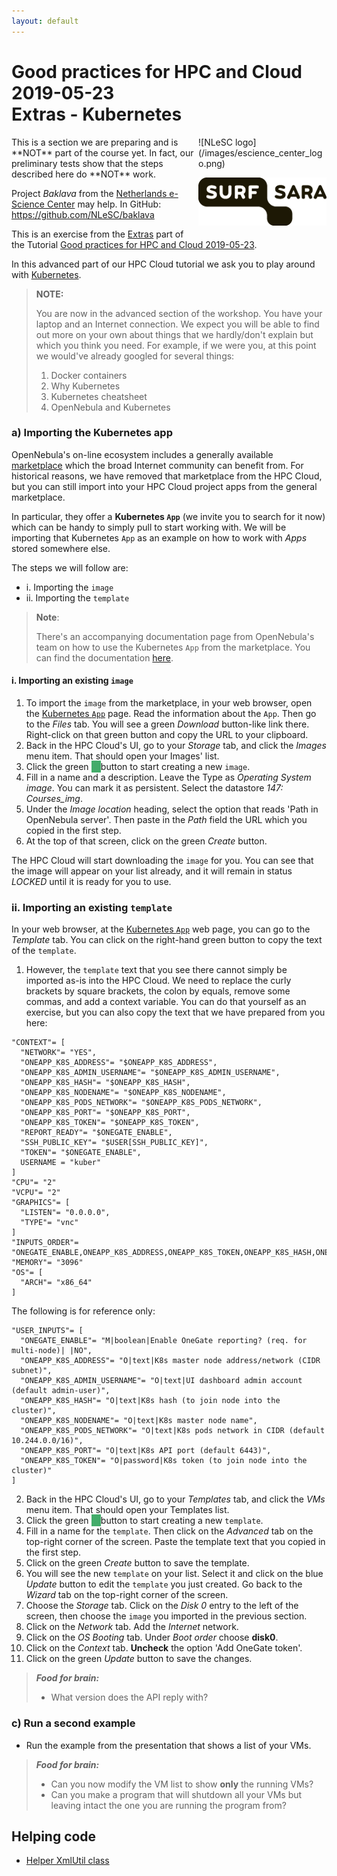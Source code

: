 ```yaml
---
layout: default
---
```


# Good practices for HPC and Cloud 2019-05-23  <br/> Extras - Kubernetes

<div style="float:right;max-width:205px;" markdown="1">
![NLeSC logo](/images/escience_center_logo.png)

![SURFsara logo](/images/SURFsara_logo.png)
</div>

<div class="alert alert-warn" markdown="1">
<i class="fa fa-exclamation-triangle fa-2x" aria-hidden="true"></i>
This is a section we are preparing and is **NOT** part of the course yet. In fact, our preliminary tests show that the steps described here do **NOT** work.

Project _Baklava_ from the [Netherlands e-Science Center](https://www.esciencecenter.nl/) may help. In GitHub: https://github.com/NLeSC/baklava
</div>


This is an exercise from the [Extras](extras) part of the Tutorial [Good practices for HPC and Cloud 2019-05-23](.).

In this advanced part of our HPC Cloud tutorial we ask you to play around with [Kubernetes](https://kubernetes.io/).

>**NOTE:**
>
>You are now in the advanced section of the workshop. You have your laptop and an Internet connection. We expect you will be able to find out more on your own about things that we hardly/don't explain but which you think you need. For example, if we were you, at this point we would've already googled for several things: 
>
>1. Docker containers
>1. Why Kubernetes
>1. Kubernetes cheatsheet
>1. OpenNebula and Kubernetes

### a) Importing the Kubernetes app

OpenNebula's on-line ecosystem includes a generally available [marketplace](http://marketplace.opennebula.systems/appliance) which the broad Internet community can benefit from. For historical reasons, we have removed that marketplace from the HPC Cloud, but you can still import into your HPC Cloud project apps from the general marketplace. 

In particular, they offer a **Kubernetes `App`** (we invite you to search for it now) which can be handy to simply pull to start working with. We will be importing that Kubernetes `App` as an example on how to work with _Apps_ stored somewhere else.

The steps we will follow are:

* i. Importing the `image`
* ii. Importing the `template`

>**Note**:
>
>There's an accompanying documentation page from OpenNebula's team on how to use the Kubernetes `App` from the marketplace. You can find the documentation [here](http://marketplace.opennebula.org/docs/service/kubernetes.html).

#### i. Importing an existing `image`

1. To import the `image` from the marketplace, in your web browser, open the [Kubernetes `App`](http://marketplace.opennebula.systems/appliance/edc648b6-5958-4370-9b66-555fd5846182) page. Read the information about the `App`. Then go to the _Files_ tab. You will see a green _Download_ button-like link there. Right-click on that green button and copy the URL to your clipboard. 
2. Back in the HPC Cloud's UI, go to your _Storage_ tab, and click the _Images_ menu item. That should open your Images' list.
3. Click the green _<i class="fa fa-plus" style="background-color:#43AC6A;border-color:#368a55;color:#fff;padding:1px 1ex 1px 1ex;"></i>_ button to start creating a new `image`.
4. Fill in a name and a description. Leave the Type as _Operating System image_. You can mark it as persistent. Select the datastore _147: Courses\_img_. 
5. Under the _Image location_ heading, select the option that reads 'Path in OpenNebula server'. Then paste in the _Path_ field the URL which you copied in the first step.
6. At the top of that screen, click on the green _Create_ button.

The HPC Cloud will start downloading the `image` for you. You can see that the image will appear on your list already, and it will remain in status _LOCKED_ until it is ready for you to use. 

### ii. Importing an existing `template`

In your web browser, at the [Kubernetes `App`](http://marketplace.opennebula.systems/appliance/edc648b6-5958-4370-9b66-555fd5846182) web page, you can go to the _Template_ tab. You can click on the right-hand green button to copy the text of the `template`.

1. However, the `template` text that you see there cannot simply be imported as-is into the HPC Cloud. We need to replace the curly brackets by square brackets, the colon by equals, remove some commas, and add a context variable. You can do that yourself as an exercise, but you can also copy the text that we have prepared from you here:

```
"CONTEXT"= [
  "NETWORK"= "YES",
  "ONEAPP_K8S_ADDRESS"= "$ONEAPP_K8S_ADDRESS",
  "ONEAPP_K8S_ADMIN_USERNAME"= "$ONEAPP_K8S_ADMIN_USERNAME",
  "ONEAPP_K8S_HASH"= "$ONEAPP_K8S_HASH",
  "ONEAPP_K8S_NODENAME"= "$ONEAPP_K8S_NODENAME",
  "ONEAPP_K8S_PODS_NETWORK"= "$ONEAPP_K8S_PODS_NETWORK",
  "ONEAPP_K8S_PORT"= "$ONEAPP_K8S_PORT",
  "ONEAPP_K8S_TOKEN"= "$ONEAPP_K8S_TOKEN",
  "REPORT_READY"= "$ONEGATE_ENABLE",
  "SSH_PUBLIC_KEY"= "$USER[SSH_PUBLIC_KEY]",
  "TOKEN"= "$ONEGATE_ENABLE",
  USERNAME = "kuber" 
]
"CPU"= "2"
"VCPU"= "2"
"GRAPHICS"= [
  "LISTEN"= "0.0.0.0",
  "TYPE"= "vnc"
]
"INPUTS_ORDER"= "ONEGATE_ENABLE,ONEAPP_K8S_ADDRESS,ONEAPP_K8S_TOKEN,ONEAPP_K8S_HASH,ONEAPP_K8S_NODENAME,ONEAPP_K8S_PORT,ONEAPP_K8S_PODS_NETWORK,ONEAPP_K8S_ADMIN_USERNAME"
"MEMORY"= "3096"
"OS"= [
  "ARCH"= "x86_64"
]
```

The following is for reference only:

```
"USER_INPUTS"= [
  "ONEGATE_ENABLE"= "M|boolean|Enable OneGate reporting? (req. for multi-node)| |NO",
  "ONEAPP_K8S_ADDRESS"= "O|text|K8s master node address/network (CIDR subnet)",
  "ONEAPP_K8S_ADMIN_USERNAME"= "O|text|UI dashboard admin account (default admin-user)",
  "ONEAPP_K8S_HASH"= "O|text|K8s hash (to join node into the cluster)",
  "ONEAPP_K8S_NODENAME"= "O|text|K8s master node name",
  "ONEAPP_K8S_PODS_NETWORK"= "O|text|K8s pods network in CIDR (default 10.244.0.0/16)",
  "ONEAPP_K8S_PORT"= "O|text|K8s API port (default 6443)",
  "ONEAPP_K8S_TOKEN"= "O|password|K8s token (to join node into the cluster)"
]
```

2. Back in the HPC Cloud's UI, go to your _Templates_ tab, and click the _VMs_ menu item. That should open your Templates list.
3. Click the green _<i class="fa fa-plus" style="background-color:#43AC6A;border-color:#368a55;color:#fff;padding:1px 1ex 1px 1ex;"></i>_ button to start creating a new `template`.
4. Fill in a name for the `template`. Then click on the _Advanced_ tab on the top-right corner of the screen. Paste the template text that you copied in the first step.
5. Click on the green _Create_ button to save the template.
6. You will see the new `template` on your list. Select it and click on the blue _Update_ button to edit the `template` you just created. Go back to the _Wizard_ tab on the top-right corner of the screen. 
7.  Choose the _Storage_ tab. Click on the _Disk 0_ entry to the left of the screen, then choose the `image` you imported in the previous section. 
8.  Click on the _Network_ tab. Add the _Internet_ network.
9.  Click on the _OS Booting_ tab. Under _Boot order_ choose **disk0**.
10. Click on the _Context_ tab. **Uncheck** the option 'Add OneGate token'.
11. Click on the green _Update_ button to save the changes.


> **_Food for brain:_**
>
> * What version does the API reply with?

### c) Run a second example

* Run the example from the presentation that shows a list of your VMs.

> **_Food for brain:_**
>
> * Can you now modify the VM list to show **only** the running VMs?
> * Can you make a program that will shutdown all your VMs but leaving intact the one you are running the program from?

## <a name="xml_print"></a> Helping code
 
  * [Helper XmlUtil class](./code/xml_util.py)

